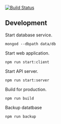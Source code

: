 [![Build Status](https://travis-ci.org/jadu/miyagi.svg?branch=master)](https://travis-ci.org/jadu/miyagi)

## Development

Start database service.

```
mongod --dbpath data/db

```

Start web application.

```
npm run start:client
```

Start API server.

```
npm run start:server
```

Build for production.

```
npm run build
```

Backup datatbase

```
npm run backup
```

